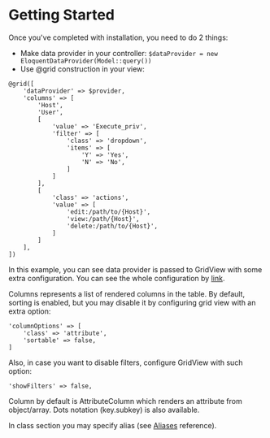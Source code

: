 # Getting Started

Once you've completed with installation, you need to do 2 things: 
- Make data provider in your controller: ```$dataProvider = new EloquentDataProvider(Model::query())```
- Use @grid construction in your view:

```blade
@grid([
    'dataProvider' => $provider,
    'columns' => [
        'Host',
        'User',
        [
            'value' => 'Execute_priv',
            'filter' => [
                'class' => 'dropdown',
                'items' => [
                    'Y' => 'Yes',
                    'N' => 'No',
                ]
            ]
        ],
        [
            'class' => 'actions',
            'value' => [
                'edit:/path/to/{Host}',
                'view:/path/{Host}',
                'delete:/path/to/{Host}',
            ]
        ]
    ],
])
```

In this example, you can see data provider is passed to GridView with some extra configuration.
You can see the whole configuration by <a href="grid-view-configuring">link</a>.

Columns represents a list of rendered columns in the table. By default, sorting is enabled, 
but you may disable it by configuring grid view with an extra option: 
```
'columnOptions' => [
    'class' => 'attribute',
    'sortable' => false, 
]
```

Also, in case you want to disable filters, configure GridView with such option:
```
'showFilters' => false,
```

Column by default is AttributeColumn which renders an attribute from object/array. 
Dots notation (key.subkey) is also available.

In class section you may specify alias (see <a href="aliases">Aliases</a> reference).

